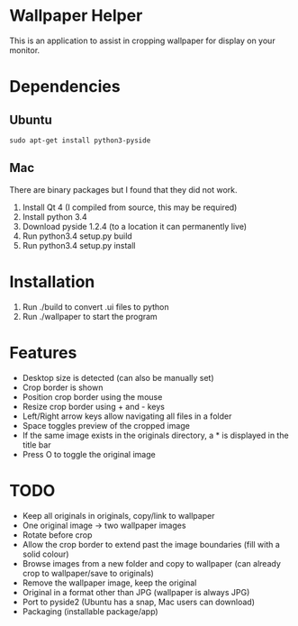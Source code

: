 # Wallpaper Helper

This is an application to assist in cropping wallpaper for display on your monitor.


# Dependencies

## Ubuntu

    sudo apt-get install python3-pyside

## Mac

There are binary packages but I found that they did not work.

1. Install Qt 4 (I compiled from source, this may be required)
2. Install python 3.4
3. Download pyside 1.2.4 (to a location it can permanently live)
4. Run python3.4 setup.py build
5. Run python3.4 setup.py install


# Installation

1. Run ./build to convert .ui files to python
2. Run ./wallpaper to start the program


# Features

- Desktop size is detected (can also be manually set)
- Crop border is shown
- Position crop border using the mouse
- Resize crop border using + and - keys
- Left/Right arrow keys allow navigating all files in a folder
- Space toggles preview of the cropped image
- If the same image exists in the originals directory, a * is displayed in the title bar
- Press O to toggle the original image


# TODO

- Keep all originals in originals, copy/link to wallpaper
- One original image -> two wallpaper images
- Rotate before crop
- Allow the crop border to extend past the image boundaries (fill with a solid colour)
- Browse images from a new folder and copy to wallpaper (can already crop to wallpaper/save to originals)
- Remove the wallpaper image, keep the original
- Original in a format other than JPG (wallpaper is always JPG)
- Port to pyside2 (Ubuntu has a snap, Mac users can download)
- Packaging (installable package/app)
